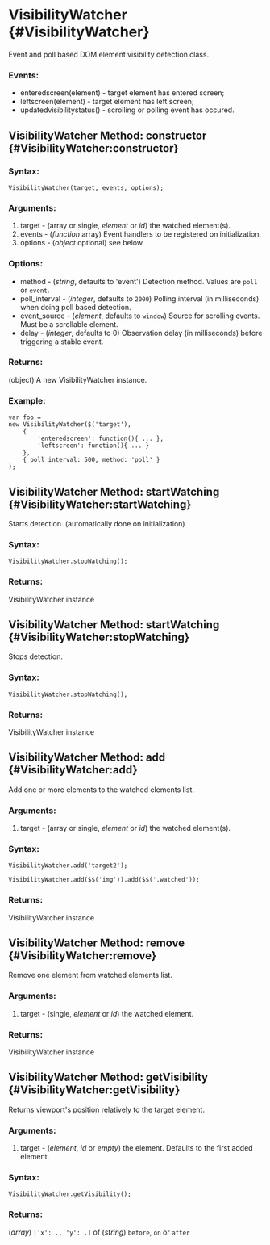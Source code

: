 VisibilityWatcher {#VisibilityWatcher}
======================================

Event and poll based DOM element visibility detection class.

### Events:

* enteredscreen(element) - target element has entered screen;
* leftscreen(element) - target element has left screen;
* updatedvisibilitystatus() - scrolling or polling event has occured.

VisibilityWatcher Method: constructor {#VisibilityWatcher:constructor}
------------------------------------------------------

### Syntax:

	VisibilityWatcher(target, events, options);

### Arguments:

1. target - (array or single, *element* or *id*) the watched element(s).
2. events - (*function* array) Event handlers to be registered on initialization.
3. options - (*object* optional) see below.

### Options:

* method - (*string*, defaults to 'event')  Detection method. Values are `poll` or `event`.
* poll_interval - (*integer*, defaults to `2000`) Polling interval (in milliseconds) when doing poll based detection.
* event_source - (*element*, defaults to `window`) Source for scrolling events. Must be a scrollable element.
* delay - (*integer*, defaults to 0) Observation delay (in milliseconds) before triggering a stable event.

### Returns:

(object) A new VisibilityWatcher instance.

### Example: 

	var foo =  
	new VisibilityWatcher($('target'), 
		{
  			'enteredscreen': function(){ ... },
	  		'leftscreen': function(){ ... }
		},
		{ poll_interval: 500, method: 'poll' }
	);
	
VisibilityWatcher Method: startWatching {#VisibilityWatcher:startWatching}
--------------------------------------------------

Starts detection. (automatically done on initialization) 

### Syntax:

	VisibilityWatcher.stopWatching();

### Returns:

VisibilityWatcher instance


VisibilityWatcher Method: startWatching {#VisibilityWatcher:stopWatching}
--------------------------------------------------

Stops detection. 

### Syntax:

	VisibilityWatcher.stopWatching();

### Returns:

VisibilityWatcher instance


VisibilityWatcher Method: add {#VisibilityWatcher:add}
--------------------------------------------------

Add one or more elements to the watched elements list. 

### Arguments:

1. target - (array or single, *element* or *id*) the watched element(s).

### Syntax:

	VisibilityWatcher.add('target2');

	VisibilityWatcher.add($$('img')).add($$('.watched'));

### Returns:

VisibilityWatcher instance


VisibilityWatcher Method: remove {#VisibilityWatcher:remove}
--------------------------------------------------

Remove one element from watched elements list. 

### Arguments:

1. target - (single, *element* or *id*) the watched element.

### Returns:

VisibilityWatcher instance


VisibilityWatcher Method: getVisibility {#VisibilityWatcher:getVisibility}
--------------------------------------------------

Returns viewport's position relatively to the target element. 

### Arguments:

1. target - (*element*, *id* or *empty*) the element. Defaults to the first added element.

### Syntax:

	VisibilityWatcher.getVisibility();

### Returns:

(*array*) `['x': ., 'y': .]` of (*string*) `before`, `on` or `after`

